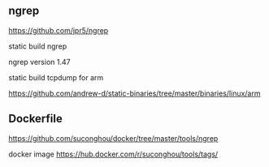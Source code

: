 ## ngrep

https://github.com/jpr5/ngrep

static build ngrep

ngrep version 1.47

static build tcpdump for arm

https://github.com/andrew-d/static-binaries/tree/master/binaries/linux/arm


## Dockerfile

https://github.com/suconghou/docker/tree/master/tools/ngrep

docker image https://hub.docker.com/r/suconghou/tools/tags/



